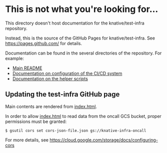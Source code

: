 # This is not what you're looking for...

This directory doesn't host documentation for the knative/test-infra repository.

Instead, this is the source of the GitHub Pages for knative/test-infra. See
https://pages.github.com/ for details.

Documentation can be found in the several directories of the repository. For
example:

- [Main README](../README.md)
- [Documentation on configuration of the CI/CD system](../config/README.md)
- [Documentation on the helper scripts](../scripts/README.md)

## Updating the test-infra GitHub page

Main contents are rendered from [index.html](index.html).

In order to allow [index.html](index.html) to read data from the oncall GCS
bucket, proper permissions must be granted:

```shell
$ gsutil cors set cors-json-file.json gs://knative-infra-oncall
```

For more details, see https://cloud.google.com/storage/docs/configuring-cors
